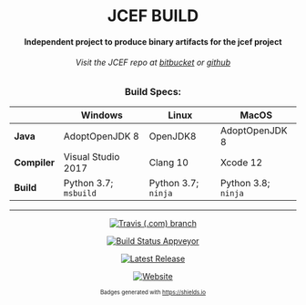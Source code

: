 <div id="title" align="center">
<h1>JCEF BUILD</h1>

<h4>Independent project to produce binary artifacts for the jcef project</h4>
<h6>Visit the JCEF repo at <a href="https://bitbucket.org/chromiumembedded/java-cef/src/master/">bitbucket</a> or <a href="https://github.com/chromiumembedded/java-cef">github</a> </h6>

### Build Specs:

|    |Windows|Linux|MacOS|
|----|-------|-----|-----|
|**Java**|AdoptOpenJDK 8|OpenJDK8|AdoptOpenJDK 8|
|**Compiler**|Visual Studio 2017|Clang 10|Xcode 12|
|**Build**|Python 3.7; `msbuild`|Python 3.7; `ninja`|Python 3.8; `ninja`|

</div>

---

<div id="badges" align="center">

[![Travis (.com) branch](https://img.shields.io/travis/com/jcefbuild/jcefbuild/master?label=osx%2Flinux&logo=travis-ci&logoColor=black&style=for-the-badge)](https://travis-ci.com/jcefbuild/jcefbuild)

[![Build Status Appveyor](https://img.shields.io/appveyor/build/smac89/jcefbuild?color=%2300c7f4&label=Windows%20x86%20%2F%20x64&logo=appveyor&logoColor=black&style=for-the-badge)](https://ci.appveyor.com/project/smac89/jcefbuild)

[![Latest Release](https://img.shields.io/github/release/jcefbuild/java-cef-build.svg?color=black&label=Latest%20Release&logoColor=black&logo=github&style=for-the-badge)](https://github.com/jcefbuild/java-cef-build/releases)

[![Website](https://img.shields.io/website?down_color=red&down_message=offline&label=read%20the%20docs&logo=java&logoColor=black&style=for-the-badge&up_message=online&url=https%3A%2F%2Fjcefbuild.github.io%2Fjcefbuild%2F)](https://jcefbuild.github.io/jcefbuild/)

<small><sup>Badges generated with https://shields.io</sup></small>
</div>
